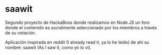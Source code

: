 # saawit
Segundo proyecto de HackaBoss donde realizamos en Node.JS un foro donde el contenido es socialmente seleccionado por los miembros a través de su votación.

Aplicación inspirada en reddit (I already read it, ya lo he leido) de ahí su nombre: saawit (As I saw it, como yo lo vi).
